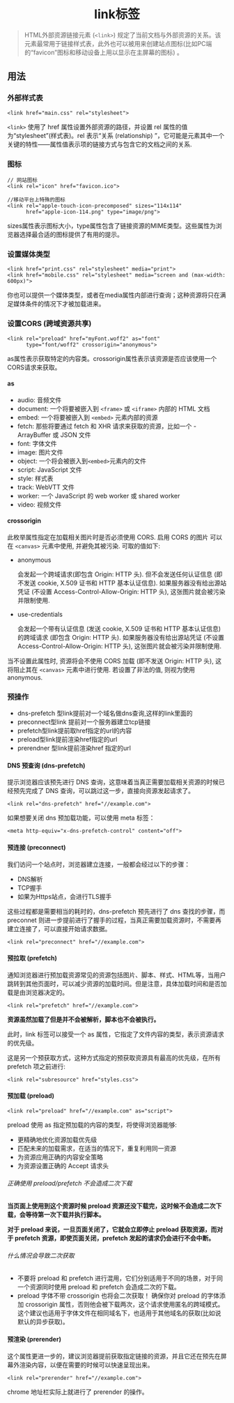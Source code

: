 # <center>link标签</center>

> HTML外部资源链接元素 (`<link>`) 规定了当前文档与外部资源的关系。该元素最常用于链接样式表，此外也可以被用来创建站点图标(比如PC端的“favicon”图标和移动设备上用以显示在主屏幕的图标) 。


## 用法

### 外部样式表
 ```
 <link href="main.css" rel="stylesheet">
 ```
`<link>` 使用了 href 属性设置外部资源的路径，并设置 rel 属性的值为“stylesheet”(样式表)。rel 表示“关系 (relationship) ”，它可能是<link>元素其中一个关键的特性——属性值表示<link>项的链接方式与包含它的文档之间的关系.


### 图标

```
// 网站图标
<link rel="icon" href="favicon.ico">

//移动平台上特殊的图标
<link rel="apple-touch-icon-precomposed" sizes="114x114"
      href="apple-icon-114.png" type="image/png">
```

sizes属性表示图标大小，type属性包含了链接资源的MIME类型。这些属性为浏览器选择最合适的图标提供了有用的提示。



### 设置媒体类型

```
<link href="print.css" rel="stylesheet" media="print">
<link href="mobile.css" rel="stylesheet" media="screen and (max-width: 600px)">

```

你也可以提供一个媒体类型，或者在media属性内部进行查询；这种资源将只在满足媒体条件的情况下才被加载进来。


### 设置CORS (跨域资源共享)

```
<link rel="preload" href="myFont.woff2" as="font"
      type="font/woff2" crossorigin="anonymous">
```

as属性表示获取特定的内容类。crossorigin属性表示该资源是否应该使用一个CORS请求来获取。

#### as
- audio: 音频文件
- document: 一个将要被嵌入到 `<frame>` 或 `<iframe>` 内部的 HTML 文档
- embed: 一个将要被嵌入到 `<embed>` 元素内部的资源
- fetch: 那些将要通过 fetch 和 XHR 请求来获取的资源，比如一个 - ArrayBuffer 或 JSON 文件
- font: 字体文件
- image: 图片文件
- object: 一个将会被嵌入到`<embed>`元素内的文件
- script: JavaScript 文件
- style: 样式表
- track: WebVTT 文件
- worker: 一个 JavaScript 的 web worker 或 shared worker
- video: 视频文件

#### crossorigin
此枚举属性指定在加载相关图片时是否必须使用 CORS. 启用 CORS 的图片 可以在 `<canvas>` 元素中使用, 并避免其被污染. 可取的值如下:

- anonymous

	会发起一个跨域请求(即包含 Origin: HTTP 头). 但不会发送任何认证信息 (即不发送 cookie, X.509 证书和 HTTP 基本认证信息). 如果服务器没有给出源站凭证 (不设置 Access-Control-Allow-Origin: HTTP 头), 这张图片就会被污染并限制使用.

- use-credentials	

	会发起一个带有认证信息 (发送 cookie, X.509 证书和 HTTP 基本认证信息) 的跨域请求 (即包含 Origin: HTTP 头). 如果服务器没有给出源站凭证 (不设置 Access-Control-Allow-Origin: HTTP 头), 这张图片就会被污染并限制使用.

当不设置此属性时, 资源将会不使用 CORS 加载 (即不发送 Origin: HTTP 头), 这将阻止其在 `<canvas>` 元素中进行使用. 若设置了非法的值, 则视为使用 anonymous.
### 

### 预操作

- dns-prefetch 型link提前对一个域名做dns查询,这样的link里面的
- preconnect型link 提前对一个服务器建立tcp链接
- prefetch型link提前取href指定的url的内容
- preload型link提前渲染href指定的url
- prerendner 型link提前渲染href 指定的url


#### DNS 预查询 (dns-prefetch)
提示浏览器应该预先进行 DNS 查询，这意味着当真正需要加载相关资源的时候已经预先完成了 DNS 查询，可以跳过这一步，直接向资源发起请求了。

```
<link rel="dns-prefetch" href="//example.com">
```
如果想要关闭 dns 预加载功能，可以使用 meta 标签：

```
<meta http-equiv="x-dns-prefetch-control" content="off">
```

#### 预连接 (preconnect)


我们访问一个站点时，浏览器建立连接，一般都会经过以下的步骤：

- DNS解析
- TCP握手
- 如果为Https站点，会进行TLS握手

这些过程都是需要相当的耗时的，dns-prefetch 预先进行了 dns 查找的步骤，而 preconnet 则进一步提前进行了握手的过程，当真正需要加载资源时，不需要再建立连接了，可以直接开始请求数据。

```
<link rel="preconnect" href="//example.com">
```

#### 预拉取 (prefetch)
通知浏览器进行预加载资源常见的资源包括图片、脚本、样式、HTML等，当用户跳转到其他页面时，可以减少资源的加载时间。但是注意，具体加载时间和是否加载是由浏览器决定的。

```
<link rel="prefetch" href="//example.com">
```
**资源虽然加载了但是并不会被解析，脚本也不会被执行。** 
 
此时，link 标签可以接受一个 as 属性，它指定了文件内容的类型，表示资源请求的优先级。

这是另一个预获取方式，这种方式指定的预获取资源具有最高的优先级，在所有 prefetch 项之前进行:

```
<link rel="subresource" href="styles.css">
```

#### 预加载 (preload)


```
<link rel="preload" href="//example.com" as="script">
```

preload 使用 as 指定预加载的内容的类型，将使得浏览器能够: 

- 更精确地优化资源加载优先级
- 匹配未来的加载需求，在适当的情况下，重复利用同一资源
- 为资源应用正确的内容安全策略
- 为资源设置正确的 Accept 请求头


###### 正确使用 preload/prefetch 不会造成二次下载

**当页面上使用到这个资源时候 preload 资源还没下载完，这时候不会造成二次下载，会等待第一次下载并执行脚本。**

**对于 preload 来说，一旦页面关闭了，它就会立即停止 preload 获取资源，而对于 prefetch 资源，即使页面关闭，prefetch 发起的请求仍会进行不会中断。**

###### 什么情况会导致二次获取
- 不要将 preload 和 prefetch 进行混用，它们分别适用于不同的场景，对于同一个资源同时使用 preload 和 prefetch 会造成二次的下载。
- preload 字体不带 crossorigin 也将会二次获取！ 确保你对 preload 的字体添加 crossorigin 属性，否则他会被下载两次，这个请求使用匿名的跨域模式。这个建议也适用于字体文件在相同域名下，也适用于其他域名的获取(比如说默认的异步获取)。


#### 预渲染 (prerender)

这个属性更进一步的，建议浏览器提前获取指定链接的资源，并且它还在预先在屏幕外渲染内容，以便在需要的时候可以快速呈现出来。

```
<link rel="prerender" href="//example.com">
```

chrome 地址栏实际上就进行了 prerender 的操作。